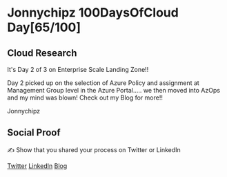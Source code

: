 <!-- This is a template you can use for quick progress days. It removes a lot of the steps we encourage you to share in the longer template 000-DAY-ARTICLE-LONG-TEMPLATE.MD-->

# Jonnychipz 100DaysOfCloud Day[65/100]

## Cloud Research

It's Day 2 of 3 on Enterprise Scale Landing Zone!!

Day 2 picked up on the selection of Azure Policy and assignment at Management Group level in the Azure Portal..... we then moved into AzOps and my mind was blown! Check out my Blog for more!!

Jonnychipz

## Social Proof

✍️ Show that you shared your process on Twitter or LinkedIn

[Twitter](https://twitter.com/jonnychipz/status/1326605459046985728)
[LinkedIn](https://www.linkedin.com/posts/japlunn_day65100-100daysofcloud-jonnychipz-activity-6732371147838525441-G4im)
[Blog](https://jonnychipz.com/2020/11/11/day65-100-100daysofcloud-jonnychipz-enterprise-scale-landing-zone-openhack-day-2/)

